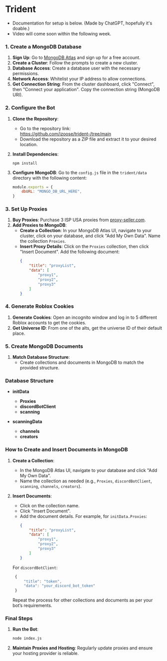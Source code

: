 # Trident
- Documentation for setup is below. (Made by ChatGPT, hopefully it's doable.) 
- Video will come soon within the following week.

### 1. Create a MongoDB Database

1. **Sign Up**: Go to [MongoDB Atlas](https://www.mongodb.com/cloud/atlas) and sign up for a free account.
2. **Create a Cluster**: Follow the prompts to create a new cluster.
3. **Database Access**: Create a database user with the necessary permissions.
4. **Network Access**: Whitelist your IP address to allow connections.
5. **Get Connection String**: From the cluster dashboard, click "Connect", then "Connect your application". Copy the connection string (MongoDB URI).

### 2. Configure the Bot

1. **Clone the Repository**:
   - Go to the repository link: https://github.com/izoose/trident-/tree/main
   - Download the repository as a ZIP file and extract it to your desired location.

2. **Install Dependencies**:
   ```
   npm install
   ```

3. **Configure MongoDB**:
   Go to the `config.js` file in the `trident/data` directory with the following content:
   ```js
   module.exports = {
       dbURL: "MONGO_DB_URL_HERE",
   }
   ```

### 3. Set Up Proxies

1. **Buy Proxies**: Purchase 3 ISP USA proxies from [proxy-seller.com](https://proxy-seller.com/).
2. **Add Proxies to MongoDB**:
   - **Create a Collection**: In your MongoDB Atlas UI, navigate to your cluster, click on your database, and click "Add My Own Data". Name the collection `Proxies`.
   - **Insert Proxy Details**: Click on the `Proxies` collection, then click "Insert Document". Add the following document:
     ```json
     {
         "title": "proxyList",
         "data": [
             "proxy1",
             "proxy2",
             "proxy3"
         ]
     }
     ```

### 4. Generate Roblox Cookies

1. **Generate Cookies**: Open an incognito window and log in to 5 different Roblox accounts to get the cookies.
2. **Get Universe ID**: From one of the alts, get the universe ID of their default place.

### 5. Create MongoDB Documents

1. **Match Database Structure**:
   - Create collections and documents in MongoDB to match the provided structure.

### Database Structure

- **initData**
  - **Proxies**
  - **discordBotClient**
  - **scanning**

- **scanningData**
  - **channels**
  - **creators**

### How to Create and Insert Documents in MongoDB

1. **Create a Collection**:
   - In the MongoDB Atlas UI, navigate to your database and click "Add My Own Data".
   - Name the collection as needed (e.g., `Proxies`, `discordBotClient`, `scanning`, `channels`, `creators`).

2. **Insert Documents**:
   - Click on the collection name.
   - Click "Insert Document".
   - Add the document details. For example, for `initData.Proxies`:
     ```json
     {
         "title": "proxyList",
         "data": [
             "proxy1",
             "proxy2",
             "proxy3"
         ]
     }
     ```

   For `discordBotClient`:
    ```js
     {
         "title": "token",
         "data": "your_discord_bot_token"
     }
    ```

   Repeat the process for other collections and documents as per your bot’s requirements.

### Final Steps

1. **Run the Bot**:
   ```sh
   node index.js
   ```

2. **Maintain Proxies and Hosting**:
   Regularly update proxies and ensure your hosting provider is reliable.

